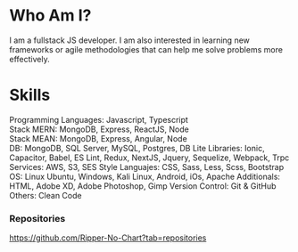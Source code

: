 # Who Am I?

I am a fullstack JS developer. I am also interested in learning new frameworks or agile methodologies that can help me solve problems more effectively.

# Skills

Programming Languages: Javascript, Typescript  
Stack MERN: MongoDB, Express, ReactJS, Node  
Stack MEAN: MongoDB, Express, Angular, Node  
DB: MongoDB, SQL Server, MySQL, Postgres, DB Lite
Libraries: Ionic, Capacitor, Babel, ES Lint, Redux, NextJS, Jquery, Sequelize, Webpack, Trpc
Services: AWS, S3, SES
Style Languajes: CSS, Sass, Less, Scss, Bootstrap
OS: Linux Ubuntu, Windows, Kali Linux, Android, iOs, Apache
Additionals:  HTML, Adobe XD, Adobe Photoshop, Gimp
Version Control: Git & GitHub
Others: Clean Code

### Repositories
https://github.com/Ripper-No-Chart?tab=repositories
